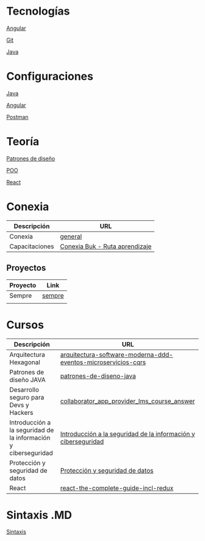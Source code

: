 # Tecnologías

[Angular](./technologies/Angular.md)

[Git](./technologies/Git.md)

[Java](./technologies/Java.md)

# Configuraciones

[Java](./installations/java-configuration.md)

[Angular](./installations/angular-configuration.md)

[Postman](./installations/postman-configuration.md)

# Teoría

[Patrones de diseño](./teory/design-patterns.md)

[POO](./teory/POO.md)

[React](./teory/React.md)

# Conexia

| Descripción    | URL                                                                                                                                                               |
|----------------|-------------------------------------------------------------------------------------------------------------------------------------------------------------------|
| Conexia        | [general](./works/conexia/general.md)                                                                                                                             |
| Capacitaciones | [Conexia Buk - Ruta aprendizaje](https://conexia.buk.co/capacitaciones/sonata/user/user_report/2002612/sonata/user/user_report_collaborator_training_course/list) |

## Proyectos

| Proyecto | Link                                         |
|----------|----------------------------------------------|
| Sempre   | [sempre](./works/conexia/projects/sempre.md) |
|          |                                              |

# Cursos

| Descripción                                                    | URL                                                                                                                                                                                             |
|----------------------------------------------------------------|-------------------------------------------------------------------------------------------------------------------------------------------------------------------------------------------------|
| Arquitectura Hexagonal                                         | [arquitectura-software-moderna-ddd-eventos-microservicios-cqrs](https://conexia.udemy.com/course/arquitectura-software-moderna-ddd-eventos-microservicios-cqrs/learn/lecture/32317160#overview) |
| Patrones de diseño JAVA                                        | [patrones-de-diseno-java](https://conexia.udemy.com/course/patrones-de-diseno-java)                                                                                                             |
| Desarrollo seguro para Devs y Hackers                          | [collaborator_app_provider_lms_course_answer](https://conexia.buk.co/capacitaciones/collaborator_app_provider_lms_course_answer/lms_course/760806/index)                                        |
| Introducción a la seguridad de la información y ciberseguridad | [Introducción a la seguridad de la información y ciberseguridad](https://conexia.buk.co/capacitaciones/collaborator_app_provider_lms_course_answer/lms_course/760799/index)                     |
| Protección y seguridad de datos                                | [Protección y seguridad de datos](https://conexia.buk.co/capacitaciones/collaborator_app_provider_lms_course_answer/lms_course/17964138/detail/chapter/31581690#lmsTopicAttendee=37278247)      |
| React                                                          | [react-the-complete-guide-incl-redux](https://conexia.udemy.com/course/react-the-complete-guide-incl-redux/learn/lecture/25595350#overview)                                                     |

# Sintaxis .MD

[Sintaxis](./sintax-md.md)
